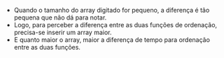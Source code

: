 - Quando o tamanho do array digitado for pequeno, a diferença é tão pequena que não dá para notar.
- Logo, para perceber a diferença entre as duas funções de ordenação, precisa-se inserir um array maior.
- E quanto maior o array, maior a diferença de tempo para ordenação entre as duas funções.
